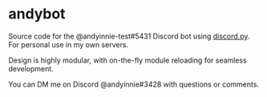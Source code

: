 # andybot

Source code for the @andyinnie-test#5431 Discord bot using [discord.py](https://github.com/Rapptz/discord.py). For personal use in my own servers.

Design is highly modular, with on-the-fly module reloading for seamless development.

You can DM me on Discord @andyinnie#3428 with questions or comments.
